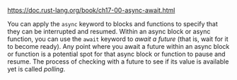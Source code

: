 https://doc.rust-lang.org/book/ch17-00-async-await.html


You can apply the `async` keyword to blocks and functions to specify that they can be interrupted and resumed. Within an async block or async function, you can use the `await` keyword to *await a future* (that is, wait for it to become ready). Any point where you await a future within an async block or function is a potential spot for that async block or function to pause and resume. The process of checking with a future to see if its value is available yet is called *polling*.
